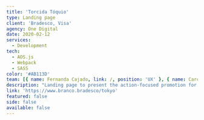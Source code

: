 ```yaml
---
title: 'Torcida Tóquio'
type: Landing page
client: 'Bradesco, Visa'
agency: One Digital
date: 2020-02-12
services:
  - Development
tech:
  - AOS.js
  - Webpack
  - SASS
color: '#AB113D'
team: [{ name: Fernanda Cajado, link: /, position: 'UX' }, { name: Caroline Silva, link: /, position: 'UI' }]
description: "Landing page to present the action-focused promotion for the 2020 Tokyo Olympics. In addition, the page had sections integrated with the customer's backend team, which allowed the user to see the numbers of coupons generated according to the amounts spent on Bradesco credit cards, which could turn into gift vouchers based on a raffle. The promotion was suspended due to the Covid-19 pandemic."
link: 'https://www.branco.bradesco/tokyo'
featured: false
side: false
available: false
---
```

